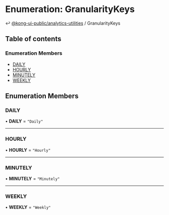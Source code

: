 # Enumeration: GranularityKeys

↩ [@kong-ui-public/analytics-utilities](../enums-and-variables.md) / GranularityKeys

## Table of contents

### Enumeration Members

- [DAILY](GranularityKeys.md#daily)
- [HOURLY](GranularityKeys.md#hourly)
- [MINUTELY](GranularityKeys.md#minutely)
- [WEEKLY](GranularityKeys.md#weekly)

## Enumeration Members

### DAILY

• **DAILY** = ``"Daily"``

___

### HOURLY

• **HOURLY** = ``"Hourly"``

___

### MINUTELY

• **MINUTELY** = ``"Minutely"``

___

### WEEKLY

• **WEEKLY** = ``"Weekly"``
